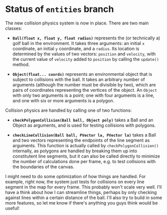 # Status of `entities` branch

The new collision physics system is now in place. There are two main classes:

* **`Ball(float x, float y, float radius)`** represents the (or technically a) golf ball in the environment. It takes three arguments: an initial `x` coordinate, an initial `y` coordinate, and a `radius`. Its location is determined by the values of two vectors: `position` and `velocity`, with the current value of `velocity` added to `position` by calling the `update()` method.

* **`Object(float... coords)`** represents an environmental object that is subject to collisions with the ball. It takes an arbitrary number of arguments (although the number must be divisible by two), which are pairs of coordinates representing the vertices of the object. An `Object` with only two arguments is a point; one with four arguments is a line, and one with six or more arguments is a polygon.

Collision physics are handled by calling one of two functions:

* **`checkPolygonCollision(Ball ball, Object poly)`** takes a Ball and an Object as arguments, and is used for testing collisions with polygons.

* **`checkLineCollision(Ball ball, PVector la, PVector la)`** takes a Ball and two vectors representing the endpoints of the line segment as arguments. This function is actually called by `checkPolygonCollision()` internally, as polygons are handled by breaking them up into constitutent line segments, but it can also be called directly to minimize the number of calculations done per frame, e.g. to test collisions with the boundaries of the canvas.

I might need to do some optimization of how things are handled. For example, right now, the system just tests for collisions on every line segment in the map for every frame. This probably won't scale very well. I'll have a think about how I can streamline things, perhaps by only checking against lines within a certain distance of the ball. I'll also try to build in some more features, so let me know if there's anything you guys think would be useful!
